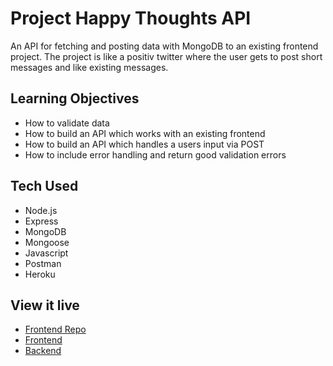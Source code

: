 # Project Happy Thoughts API 

An API for fetching and posting data with MongoDB to an existing frontend project. 
The project is like a positiv twitter where the user gets to post short messages and like existing messages.

## Learning Objectives

* How to validate data
* How to build an API which works with an existing frontend
* How to build an API which handles a users input via POST
* How to include error handling and return good validation errors

## Tech Used

* Node.js
* Express 
* MongoDB
* Mongoose
* Javascript
* Postman
* Heroku

## View it live

* [Frontend Repo](https://github.com/Andrea-Osmar/project-happy-thoughts)
* [Frontend](https://give-me-some-love.netlify.app/)
* [Backend](https://andrea-happy-thoughts.herokuapp.com/)